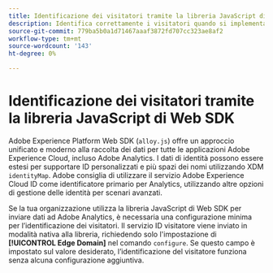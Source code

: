 ```yaml
---
title: Identificazione dei visitatori tramite la libreria JavaScript di Web SDK
description: Identifica correttamente i visitatori quando si implementa la libreria JavaScript di Web SDK.
source-git-commit: 779ba5b0a1d71467aaaf3872fd707cc323ae8af2
workflow-type: tm+mt
source-wordcount: '143'
ht-degree: 0%

---
```


# Identificazione dei visitatori tramite la libreria JavaScript di Web SDK

Adobe Experience Platform Web SDK (`alloy.js`) offre un approccio unificato e moderno alla raccolta dei dati per tutte le applicazioni Adobe Experience Cloud, incluso Adobe Analytics. I dati di identità possono essere estesi per supportare ID personalizzati e più spazi dei nomi utilizzando XDM `identityMap`. Adobe consiglia di utilizzare il servizio Adobe Experience Cloud ID come identificatore primario per Analytics, utilizzando altre opzioni di gestione delle identità per scenari avanzati.

Se la tua organizzazione utilizza la libreria JavaScript di Web SDK per inviare dati ad Adobe Analytics, è necessaria una configurazione minima per l’identificazione dei visitatori. Il servizio ID visitatore viene inviato in modalità nativa alla libreria, richiedendo solo l&#39;impostazione di **[!UICONTROL Edge Domain]** nel comando `configure`. Se questo campo è impostato sul valore desiderato, l’identificazione del visitatore funziona senza alcuna configurazione aggiuntiva.
